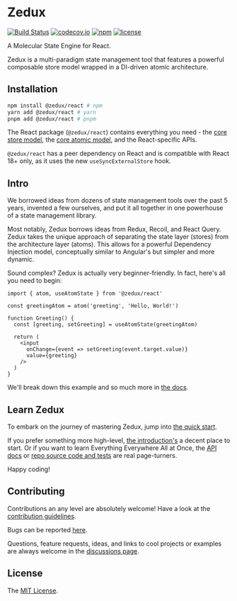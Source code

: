 # Zedux

[![Build Status](https://github.com/Omnistac/zedux/actions/workflows/coverage.yml/badge.svg)](https://github.com/Omnistac/zedux/actions/workflows/coverage.yml)
[![codecov.io](https://codecov.io/gh/Omnistac/zedux/coverage.svg)](https://app.codecov.io/gh/Omnistac/zedux)
[![npm](https://img.shields.io/npm/v/@zedux/react.svg)](https://www.npmjs.com/package/@zedux/react)
[![license](https://shields.io/badge/license-MIT-informational)](https://github.com/Omnistac/zedux/tree/master/LICENSE.md)

A Molecular State Engine for React.

Zedux is a multi-paradigm state management tool that features a powerful composable store model wrapped in a DI-driven atomic architecture.

## Installation

```bash
npm install @zedux/react # npm
yarn add @zedux/react # yarn
pnpm add @zedux/react # pnpm
```

The React package (`@zedux/react`) contains everything you need - the [core store model](https://www.npmjs.com/package/@zedux/core), the [core atomic model](https://www.npmjs.com/package/@zedux/atoms), and the React-specific APIs.

`@zedux/react` has a peer dependency on React and is compatible with React 18+ only, as it uses the new `useSyncExternalStore` hook.

## Intro

We borrowed ideas from dozens of state management tools over the past 5 years, invented a few ourselves, and put it all together in one powerhouse of a state management library.

Most notably, Zedux borrows ideas from Redux, Recoil, and React Query. Zedux takes the unique approach of separating the state layer (stores) from the architecture layer (atoms). This allows for a powerful Dependency Injection model, conceptually similar to Angular's but simpler and more dynamic.

Sound complex? Zedux is actually very beginner-friendly. In fact, here's all you need to begin:

```tsx
import { atom, useAtomState } from '@zedux/react'

const greetingAtom = atom('greeting', 'Hello, World!')

function Greeting() {
  const [greeting, setGreeting] = useAtomState(greetingAtom)

  return (
    <input
      onChange={event => setGreeting(event.target.value)}
      value={greeting}
    />
  )
}
```

We'll break down this example and so much more in [the docs](https://omnistac.github.io/zedux/docs/walkthrough/quick-start).

## Learn Zedux

To embark on the journey of mastering Zedux, jump into [the quick start](https://Omnistac.github.io/zedux/docs/walkthrough/quick-start).

If you prefer something more high-level, [the introduction's](https://omnistac.github.io/zedux/docs/about/introduction) a decent place to start. Or if you want to learn Everything Everywhere All at Once, the [API docs](https://omnistac.github.io/zedux/docs/api/api-overview) or [repo source code and tests](https://github.com/Omnistac/zedux/tree/master/packages) are real page-turners.

Happy coding!

## Contributing

Contributions an any level are absolutely welcome! Have a look at the [contribution guidelines](https://github.com/Omnistac/zedux/blob/master/CONTRIBUTING.md).

Bugs can be reported [here](https://github.com/Omnistac/zedux/issues).

Questions, feature requests, ideas, and links to cool projects or examples are always welcome in the [discussions page](https://github.com/Omnistac/zedux/discussions).

## License

The [MIT License](https://github.com/Omnistac/zedux/blob/master/LICENSE.md).
